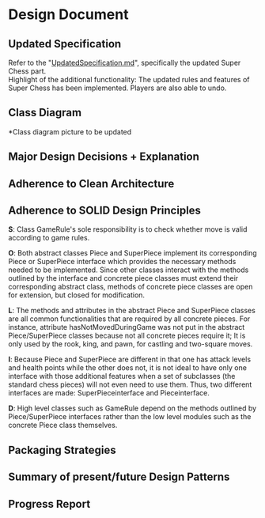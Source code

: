 # Design Document

## Updated Specification
Refer to the "[UpdatedSpecification.md](UpdatedSpecification.md)", specifically the updated Super Chess part.  
Highlight of the additional functionality: The updated rules and features of Super Chess has been implemented. 
Players are also able to undo. 

## Class Diagram
*Class diagram picture to be updated

## Major Design Decisions + Explanation

## Adherence to Clean Architecture

## Adherence to SOLID Design Principles
**S**: Class GameRule's sole responsibility is to check whether move is valid according to game rules.  

**O**: Both abstract classes Piece and SuperPiece implement its corresponding Piece or SuperPiece interface which 
provides the necessary methods needed to be implemented. Since other classes interact with the methods outlined by the 
interface and concrete piece classes must extend their corresponding abstract class, methods of concrete piece classes
are open for extension, but closed for modification. 

**L**: The methods and attributes in the abstract Piece and SuperPiece classes are all common functionalities that are
required by all concrete pieces. For instance, attribute hasNotMovedDuringGame was not put in the abstract 
Piece/SuperPiece classes because not all concrete pieces require it; It is only used by the rook, king, and pawn, for 
castling and two-square moves.  

**I**: Because Piece and SuperPiece are different in that one has attack levels and health points while the other does 
not, it is not ideal to have only one interface with those additional features when a set of subclasses (the standard 
chess pieces) will not even need to use them. Thus, two different interfaces are made: SuperPieceinterface and 
Pieceinterface.

**D**: High level classes such as GameRule depend on the methods outlined by Piece/SuperPiece interfaces rather than 
the low level modules such as the concrete Piece class themselves.

## Packaging Strategies

## Summary of present/future Design Patterns 

## Progress Report